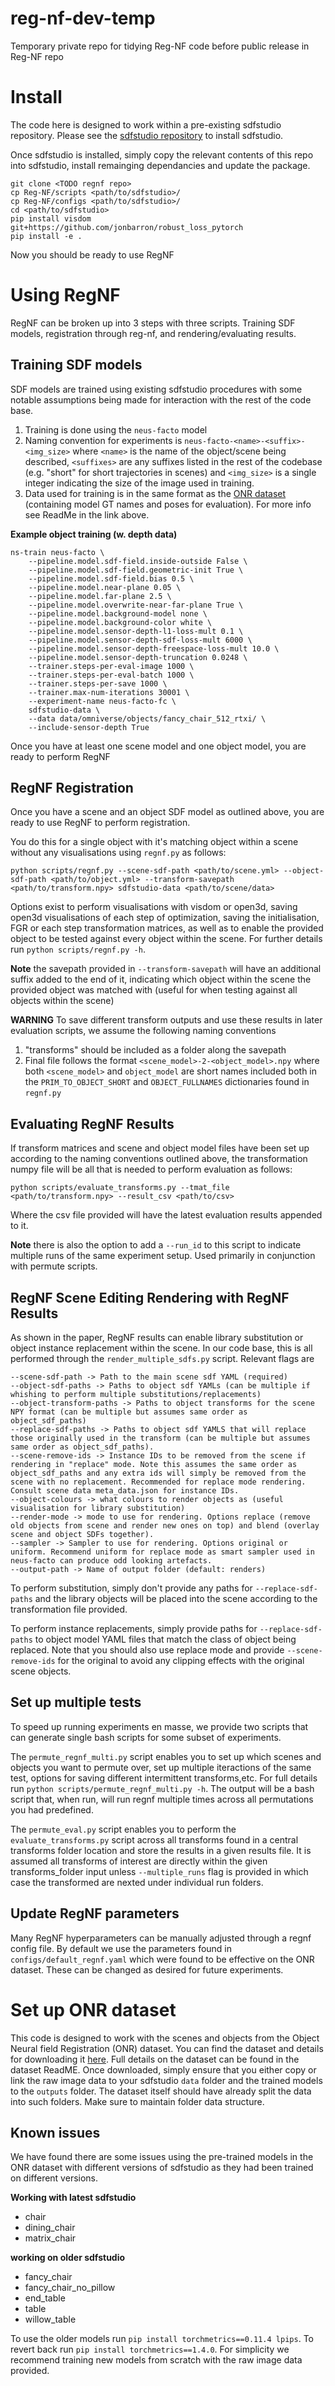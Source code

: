 # reg-nf-dev-temp
Temporary private repo for tidying Reg-NF code before public release in Reg-NF repo

# Install
The code here is designed to work within a pre-existing sdfstudio repository. Please see the [sdfstudio repository](https://github.com/autonomousvision/sdfstudio) to install sdfstudio.

Once sdfstudio is installed, simply copy the relevant contents of this repo into sdfstudio, install remainging dependancies and update the package.

```
git clone <TODO regnf repo>
cp Reg-NF/scripts <path/to/sdfstudio>/
cp Reg-NF/configs <path/to/sdfstudio>/
cd <path/to/sdfstudio>
pip install visdom git+https://github.com/jonbarron/robust_loss_pytorch
pip install -e .
```
Now you should be ready to use RegNF

# Using RegNF
RegNF can be broken up into 3 steps with three scripts. Training SDF models, registration through reg-nf, and rendering/evaluating results.

## Training SDF models
SDF models are trained using existing sdfstudio procedures with some notable assumptions being made for interaction with the rest of the code base.

1. Training is done using the `neus-facto` model
2. Naming convention for experiments is `neus-facto-<name>-<suffix>-<img_size>` where `<name>` is the name of the object/scene being described, `<suffixes>` are any suffixes listed in the rest of the codebase (e.g. "short" for short trajectories in scenes) and `<img_size>` is a single integer indicating the size of the image used in training.
3. Data used for training is in the same format as the [ONR dataset](https://doi.org/10.25919/0vbj-fk61) (containing model GT names and poses for evaluation). For more info see ReadMe in the link above.

**Example object training (w. depth data)**
```
ns-train neus-facto \
    --pipeline.model.sdf-field.inside-outside False \
    --pipeline.model.sdf-field.geometric-init True \
    --pipeline.model.sdf-field.bias 0.5 \
    --pipeline.model.near-plane 0.05 \
    --pipeline.model.far-plane 2.5 \
    --pipeline.model.overwrite-near-far-plane True \
    --pipeline.model.background-model none \
    --pipeline.model.background-color white \
    --pipeline.model.sensor-depth-l1-loss-mult 0.1 \
    --pipeline.model.sensor-depth-sdf-loss-mult 6000 \
    --pipeline.model.sensor-depth-freespace-loss-mult 10.0 \
    --pipeline.model.sensor-depth-truncation 0.0248 \
    --trainer.steps-per-eval-image 1000 \
    --trainer.steps-per-eval-batch 1000 \
    --trainer.steps-per-save 1000 \
    --trainer.max-num-iterations 30001 \
    --experiment-name neus-facto-fc \
    sdfstudio-data \
    --data data/omniverse/objects/fancy_chair_512_rtxi/ \
    --include-sensor-depth True
```

Once you have at least one scene model and one object model, you are ready to perform RegNF

## RegNF Registration
Once you have a scene and an object SDF model as outlined above, you are ready to use RegNF to perform registration. 

You do this for a single object with it's matching object within a scene without any visualisations using `regnf.py` as follows:

```
python scripts/regnf.py --scene-sdf-path <path/to/scene.yml> --object-sdf-path <path/to/object.yml> --transform-savepath <path/to/transform.npy> sdfstudio-data <path/to/scene/data>
```

Options exist to perform visualisations with visdom or open3d, saving open3d visualisations of each step of optimization, saving the initialisation, FGR or each step transformation matrices, as well as to enable the provided object to be tested against every object within the scene. For further details run `python scripts/regnf.py -h`.

**Note** the savepath provided in `--transform-savepath` will have an additional suffix added to the end of it, indicating which object within the scene the provided object was matched with (useful for when testing against all objects within the scene)

**WARNING** To save different transform outputs and use these results in later evaluation scripts, we assume the following naming conventions

1. "transforms" should be included as a folder along the savepath
2. Final file follows the format `<scene_model>-2-<object_model>.npy` where  both `<scene_model>` and `object_model` are short names included both in the `PRIM_TO_OBJECT_SHORT` and `OBJECT_FULLNAMES` dictionaries found in `regnf.py`

## Evaluating RegNF Results
If transform matrices and scene and object model files have been set up according to the naming conventions outlined above, the transformation numpy file will be all that is needed to perform evaluation as follows:

```
python scripts/evaluate_transforms.py --tmat_file <path/to/transform.npy> --result_csv <path/to/csv>
```

Where the csv file provided will have the latest evaluation results appended to it. 

**Note** there is also the option to add a `--run_id` to this script to indicate multiple runs of the same experiment setup. Used primarily in conjunction with permute scripts.

## RegNF Scene Editing Rendering with RegNF Results
As shown in the paper, RegNF results can enable library substitution or object instance replacement within the scene. In our code base, this is all performed through the `render_multiple_sdfs.py` script. Relevant flags are

```
--scene-sdf-path -> Path to the main scene sdf YAML (required)
--object-sdf-paths -> Paths to object sdf YAMLs (can be multiple if whishing to perform multiple substitutions/replacements)
--object-transform-paths -> Paths to object transforms for the scene NPY format (can be multiple but assumes same order as object_sdf_paths)
--replace-sdf-paths -> Paths to object sdf YAMLS that will replace those originally used in the transform (can be multiple but assumes same order as object_sdf_paths).
--scene-remove-ids -> Instance IDs to be removed from the scene if rendering in "replace" mode. Note this assumes the same order as object_sdf_paths and any extra ids will simply be removed from the scene with no replacement. Recommended for replace mode rendering. Consult scene data meta_data.json for instance IDs.
--object-colours -> what colours to render objects as (useful visualisation for library substitution)
--render-mode -> mode to use for rendering. Options replace (remove old objects from scene and render new ones on top) and blend (overlay scene and object SDFs together).
--sampler -> Sampler to use for rendering. Options original or uniform. Recommend uniform for replace mode as smart sampler used in neus-facto can produce odd looking artefacts.
--output-path -> Name of output folder (default: renders)
```

To perform substitution, simply don't provide any paths for `--replace-sdf-paths` and the library objects will be placed into the scene according to the transformation file provided.

To perform instance replacements, simply provide paths for `--replace-sdf-paths` to object model YAML files that match the class of object being replaced. Note that you should also use replace mode and provide `--scene-remove-ids` for the original to avoid any clipping effects with the original scene objects.

## Set up multiple tests
To speed up running experiments en masse, we provide two scripts that can generate single bash scripts for some subset of experiments. 

The `permute_regnf_multi.py` script enables you to set up which scenes and objects you want to permute over, set up multiple iteractions of the same test, options for saving different intermittent transforms,etc. For full details run `python scripts/permute_regnf_multi.py -h`. The output will be a bash script that, when run, will run regnf multiple times across all permutations you had predefined.

The `permute_eval.py` script enables you to perform the `evaluate_transforms.py` script across all transforms found in a central transforms folder location and store the results in a given results file. It is assumed all transforms of interest are directly within the given transforms_folder input unless `--multiple_runs` flag is provided in which case the transformed are nexted under individual run folders.

## Update RegNF parameters
Many RegNF hyperparameters can be manually adjusted through a regnf config file. By default we use the parameters found in `configs/default_regnf.yaml` which were found to be effective on the ONR dataset. These can be changed as desired for future experiments.

# Set up ONR dataset
This code is designed to work with the scenes and objects from the Object Neural field Registration (ONR) dataset.
You can find the dataset and details for downloading it [here](https://doi.org/10.25919/0vbj-fk61). Full details on the dataset can be found in the dataset ReadME.
Once downloaded, simply ensure that you either copy or link the raw image data to your sdfstudio `data` folder and the trained models to the `outputs` folder. The dataset itself should have already split the data into such folders. Make sure to maintain folder data structure.

## Known issues
We have found there are some issues using the pre-trained models in the ONR dataset with different versions of sdfstudio as they had been trained on different versions.

**Working with latest sdfstudio**
* chair
* dining_chair
* matrix_chair

**working on older sdfstudio**
* fancy_chair
* fancy_chair_no_pillow
* end_table
* table
* willow_table

To use the older models run `pip install torchmetrics==0.11.4 lpips`. To revert back run `pip install torchmetrics==1.4.0`. For simplicity we recommend training new models from scratch with the raw image data provided.

